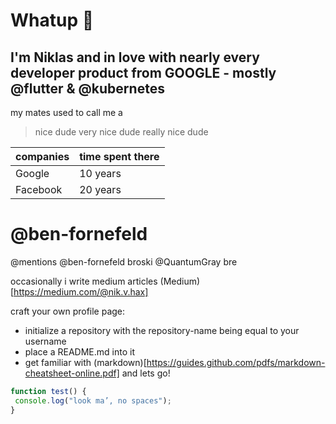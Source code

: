# Whatup 👋
## I'm Niklas and  in love with nearly every developer product from GOOGLE - mostly @flutter & @kubernetes
my mates used to call me a
> nice dude
> very nice dude
> really nice dude

companies | time spent there
------------ | -------------
Google | 10 years
Facebook | 20 years

# @ben-fornefeld
@mentions
@ben-fornefeld broski
@QuantumGray bre
 
occasionally i write medium articles
(Medium)[https://medium.com/@nik.v.hax]

craft your own profile page:
* initialize a repository with the repository-name being equal to your username
* place a README.md into it
* get familiar with (markdown)[https://guides.github.com/pdfs/markdown-cheatsheet-online.pdf] and lets go!

```javascript
function test() {
 console.log("look ma’, no spaces");
}
```

